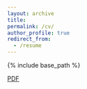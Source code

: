 ```yaml
---
layout: archive
title:
permalink: /cv/
author_profile: true
redirect_from:
  - /resume
---
```


{% include base_path %}

<a href="/files/CV_Lina.pdf" target="_blank">PDF</a>
